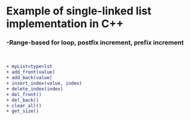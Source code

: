 # Example of single-linked list implementation in C++

<h3 align="left"> 
    -Range-based for loop, postfix increment, prefix increment
</h3><br />


```diff
+ myList<type>lst
+ add_front(value)
+ add_back(value)
+ insert_index(value, index)
+ delete_index(index)
+ del_front()
+ del_back()
+ clear_all()
+ get_size()
```

